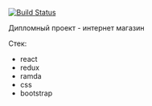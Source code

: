 [![Build Status](https://travis-ci.com/lerucom/react-project.svg?branch=master)](https://travis-ci.com/lerucom/react-project)

Дипломный проект - интернет магазин

Стек:
* react
* redux
* ramda
* css
* bootstrap